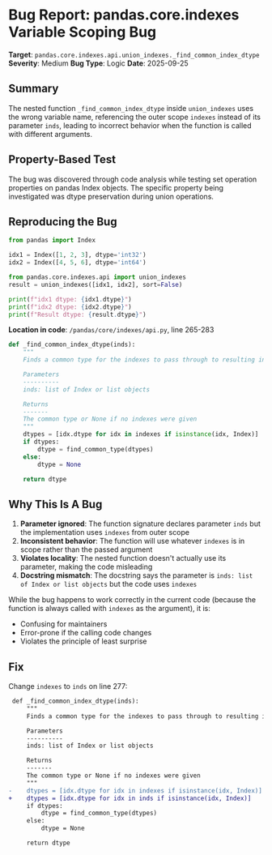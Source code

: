 # Bug Report: pandas.core.indexes Variable Scoping Bug

**Target**: `pandas.core.indexes.api.union_indexes._find_common_index_dtype`
**Severity**: Medium
**Bug Type**: Logic
**Date**: 2025-09-25

## Summary

The nested function `_find_common_index_dtype` inside `union_indexes` uses the wrong variable name, referencing the outer scope `indexes` instead of its parameter `inds`, leading to incorrect behavior when the function is called with different arguments.

## Property-Based Test

The bug was discovered through code analysis while testing set operation properties on pandas Index objects. The specific property being investigated was dtype preservation during union operations.

## Reproducing the Bug

```python
from pandas import Index

idx1 = Index([1, 2, 3], dtype='int32')
idx2 = Index([4, 5, 6], dtype='int64')

from pandas.core.indexes.api import union_indexes
result = union_indexes([idx1, idx2], sort=False)

print(f"idx1 dtype: {idx1.dtype}")
print(f"idx2 dtype: {idx2.dtype}")
print(f"Result dtype: {result.dtype}")
```

**Location in code**: `/pandas/core/indexes/api.py`, line 265-283

```python
def _find_common_index_dtype(inds):
    """
    Finds a common type for the indexes to pass through to resulting index.

    Parameters
    ----------
    inds: list of Index or list objects

    Returns
    -------
    The common type or None if no indexes were given
    """
    dtypes = [idx.dtype for idx in indexes if isinstance(idx, Index)]  # BUG: uses 'indexes' instead of 'inds'
    if dtypes:
        dtype = find_common_type(dtypes)
    else:
        dtype = None

    return dtype
```

## Why This Is A Bug

1. **Parameter ignored**: The function signature declares parameter `inds` but the implementation uses `indexes` from outer scope
2. **Inconsistent behavior**: The function will use whatever `indexes` is in scope rather than the passed argument
3. **Violates locality**: The nested function doesn't actually use its parameter, making the code misleading
4. **Docstring mismatch**: The docstring says the parameter is `inds: list of Index or list objects` but the code uses `indexes`

While the bug happens to work correctly in the current code (because the function is always called with `indexes` as the argument), it is:
- Confusing for maintainers
- Error-prone if the calling code changes
- Violates the principle of least surprise

## Fix

Change `indexes` to `inds` on line 277:

```diff
 def _find_common_index_dtype(inds):
     """
     Finds a common type for the indexes to pass through to resulting index.

     Parameters
     ----------
     inds: list of Index or list objects

     Returns
     -------
     The common type or None if no indexes were given
     """
-    dtypes = [idx.dtype for idx in indexes if isinstance(idx, Index)]
+    dtypes = [idx.dtype for idx in inds if isinstance(idx, Index)]
     if dtypes:
         dtype = find_common_type(dtypes)
     else:
         dtype = None

     return dtype
```